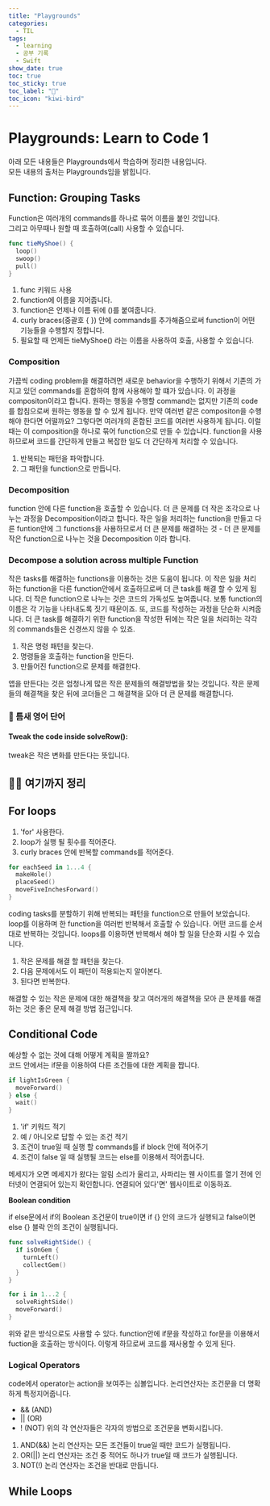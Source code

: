 ```yaml
---
title: "Playgrounds"
categories:
  - TIL
tags:
  - learning
  - 공부 기록
  - Swift
show_date: true
toc: true
toc_sticky: true
toc_label: "👷"
toc_icon: "kiwi-bird"
---
```


# Playgrounds: Learn to Code 1
  아래 모든 내용들은 Playgrounds에서 학습하며 정리한 내용입니다.  
  모든 내용의 출처는 Playgrounds임을 밝힙니다.

## Function: Grouping Tasks

  Function은 여러개의 commands를 하나로 묶어 이름을 붙인 것입니다.  
  그리고 아무때나 원할 때 호출하여(call) 사용할 수 있습니다.

  ```swift
  func tieMyShoe() {
    loop()
    swoop()
    pull()
  }
  ```

  1. func 키워드 사용
  2. function에 이름을 지어줍니다.
  3. function은 언제나 이름 뒤에 ()를 붙여줍니다.
  4. curly braces(중괄호 { }) 안에 commands를 추가해줌으로써 function이 어떤 기능들을 수행할지 정합니다.
  5. 필요할 때 언제든 tieMyShoe() 라는 이름을 사용하여 호출, 사용할 수 있습니다.

### Composition  

  가끔씩 coding problem을 해결하려면 새로운 behavior을 수행하기 위해서 기존의 가지고 있던 commands를 혼합하여 함께 사용해야 할 떄가 있습니다. 이 과정을 compositon이라고 합니다. 원하는 행동을 수행할 command는 없지만 기존의 code를 합침으로써 원하는 행동을 할 수 있게 됩니다. 만약 여러번 같은 compositon을 수행해야 한다면 어떨까요? 그렇다면 여러개의 혼합된 코드를 여러번 사용하게 됩니다. 이럴때는 이 composition을 하나로 묶어 function으로 만들 수 있습니다.
  function을 사용하므로써 코드를 간단하게 만들고 복잡한 일도 더 간단하게 처리할 수 있습니다.

  1. 반복되는 패턴을 파악합니다.
  2. 그 패턴을 function으로 만듭니다.

### Decomposition  

  function 안에 다른 function을 호출할 수 있습니다. 더 큰 문제를 더 작은 조각으로 나누는 과정을 Decomposition이라고 합니다. 작은 일을 처리하는 function을 만들고 다른 funtion안에 그 functions을 사용하므로서 더 큰 문제를 해결하는 것 - 더 큰 문제를 작은 function으로 나누는 것을 Decomposition 이라 합니다.

### Decompose a solution across multiple Function  

  작은 tasks를 해결하는 functions을 이용하는 것은 도움이 됩니다. 이 작은 일을 처리하는 function을 다른 function안에서 호출하므로써 더 큰 task를 해결 할 수 있게 됩니다. 더 작은 function으로 나누는 것은 코드의 가독성도 높여줍니다. 보통 function의 이름은 각 기능을 나타내도록 짓기 때문이죠.
  또, 코드를 작성하는 과정을 단순화 시켜줍니다. 더 큰 task를 해결하기 위한 function을 작성한 뒤에는 작은 일을 처리하는 각각의 commands들은 신경쓰지 않을 수 있죠.

  1. 작은 명령 패턴을 찾는다.
  2. 명령들을 호출하는 function을 만든다.
  3. 만들어진 function으로 문제를 해결한다.

  앱을 만든다는 것은 엄청나게 많은 작은 문제들의 해결방법을 찾는 것입니다. 작은 문제들의 해결책을 찾은 뒤에 코더들은 그 해결책을 모아 더 큰 문제를 해결합니다.

### 📖 틈새 영어 단어
<div class="notice">
   <h4>Tweak the code inside solveRow():</h4>
   <p>tweak은 작은 변화를 만든다는 뜻입니다.</p>
</div>

## 👷‍♂️ 여기까지 정리


## For loops

  1. 'for' 사용한다.
  2. loop가 실행 될 횟수를 적어준다.
  3. curly braces 안에 반복할 commands를 적어준다.

  ```swift
  for eachSeed in 1...4 {
    makeHole()
    placeSeed()
    moveFiveInchesForward()
  }
  ```  

  coding tasks를 분할하기 위해 반복되는 패턴을 function으로 만들어 보았습니다. loop를 이용하며 한 function을 여러번 반복해서 호출할 수 있습니다. 어떤 코드를 순서대로 반복하는 것입니다. loops를 이용하면 반복해서 해야 할 일을 단순화 시킬 수 있습니다.

  1. 작은 문제를 해결 할 패턴을 찾는다.
  2. 다음 문제에서도 이 패턴이 적용되는지 알아본다.
  3. 된다면 반복한다.

  해결할 수 있는 작은 문제에 대한 해결책을 찾고 여러개의 해결책을 모아 큰 문제를 해결하는 것은 좋은 문제 해결 방법 접근입니다.

## Conditional Code  

  예상할 수 없는 것에 대해 어떻게 계획을 짤까요?  
  코드 안에서는 if문을 이용하여 다른 조건들에 대한 계획을 짭니다.

  ```swift
  if lightIsGreen {
    moveForward()
  } else {
    wait()
  }

  ```
  1. 'if' 키워드 적기
  2. 예 / 아니오로 답할 수 있는 조건 적기
  3. 조건이 true일 때 실행 할 commands를 if block 안에 적어주기
  4. 조건이 false 일 때 실행될 코드는 else를 이용해서 적어줍니다.

  메세지가 오면 메세지가 왔다는 알림 소리가 울리고, 사파리는 웬 사이트를 열기 전에 인터넷이 연결되어 있는지 확인합니다. 연결되어 있다'면' 웹사이트로 이동하죠.

  **Boolean condition**

  if else문에서 if의 Boolean 조건문이 true이면 if {} 안의 코드가 실행되고
  false이면 else {} 블락 안의 조건이 실행됩니다.

  ```swift
  func solveRightSide() {
    if isOnGem {
      turnLeft()
      collectGem()
    }
  }

  for i in 1...2 {
    solveRightSide()
    moveForward()
  }
  ```

  위와 같은 방식으로도 사용할 수 있다. function안에 if문을 작성하고 for문을 이용해서 fuction을 호출하는 방식이다. 이렇게 하므로써 코드를 재사용할 수 있게 된다.

### Logical Operators  

  code에서 operator는 action을 보여주는 심볼입니다. 논리연산자는 조건문을 더 명확하게 특정지어줍니다.
  - && (AND)
  - || (OR)
  - ! (NOT)
  위의 각 연산자들은 각자의 방법으로 조건문을 변화시킵니다.

  1. AND(&&) 논리 연산자는 모든 조건들이 true일 때만 코드가 실행됩니다.
  2. OR(||) 논리 연산자는 조건 중 적어도 하나가 true일 때 코드가 실행됩니다.
  3. NOT(!) 논리 연산자는 조건을 반대로 만듭니다.

## While Loops

